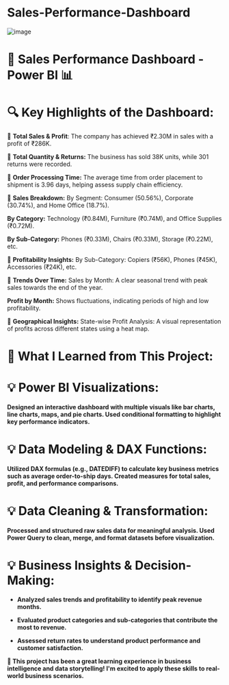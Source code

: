# Sales-Performance-Dashboard

![image](https://github.com/user-attachments/assets/ba18a4a3-b725-4683-8319-d908bc8e49df)


# 🚀 Sales Performance Dashboard - **Power BI** 📊

# 🔍 Key Highlights of the Dashboard:

📌 **Total Sales & Profit**: The company has achieved ₹2.30M in sales with a profit of ₹286K.

📌 **Total Quantity & Returns:** The business has sold 38K units, while 301 returns were recorded.

📌 **Order Processing Time:** The average time from order placement to shipment is 3.96 days, helping assess supply chain efficiency.

📌 **Sales Breakdown:** By Segment: Consumer (50.56%), Corporate (30.74%), and Home Office (18.7%).

  **By Category:** Technology (₹0.84M), Furniture (₹0.74M), and Office Supplies (₹0.72M).

  **By Sub-Category:** Phones (₹0.33M), Chairs (₹0.33M), Storage (₹0.22M), etc.
  
📌 **Profitability Insights:** By Sub-Category: Copiers (₹56K), Phones (₹45K), Accessories (₹24K), etc.

📌 **Trends Over Time:** Sales by Month: A clear seasonal trend with peak sales towards the end of the year.

   **Profit by Month:** Shows fluctuations, indicating periods of high and low profitability.
   
📌 **Geographical Insights:** State-wise Profit Analysis: A visual representation of profits across different states using a heat map.

# 🎯 What I Learned from This Project:
# 💡 Power BI Visualizations:

**Designed an interactive dashboard with multiple visuals like bar charts, line charts, maps, and pie charts. Used conditional formatting to highlight key performance indicators.**

# 💡 Data Modeling & DAX Functions: 

**Utilized DAX formulas (e.g., DATEDIFF) to calculate key business metrics such as average order-to-ship days. Created measures for total sales, profit, and performance comparisons.**

# 💡 Data Cleaning & Transformation: 

**Processed and structured raw sales data for meaningful analysis. Used Power Query to clean, merge, and format datasets before visualization.**

# 💡 Business Insights & Decision-Making: 

* **Analyzed sales trends and profitability to identify peak revenue months.**

* **Evaluated product categories and sub-categories that contribute the most to revenue.**

* **Assessed return rates to understand product performance and customer satisfaction.**

**🚀 This project has been a great learning experience in business intelligence and data storytelling!
I'm excited to apply these skills to real-world business scenarios.**


